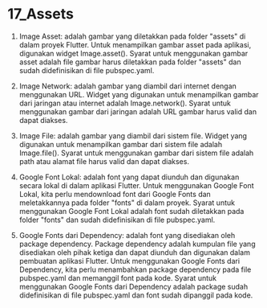 # 17_Assets

1. Image Asset: adalah gambar yang diletakkan pada folder "assets" di dalam proyek Flutter. Untuk menampilkan gambar asset pada aplikasi, digunakan widget Image.asset(). Syarat untuk menggunakan gambar asset adalah file gambar harus diletakkan pada folder "assets" dan sudah didefinisikan di file pubspec.yaml.

2. Image Network: adalah gambar yang diambil dari internet dengan menggunakan URL. Widget yang digunakan untuk menampilkan gambar dari jaringan atau internet adalah Image.network(). Syarat untuk menggunakan gambar dari jaringan adalah URL gambar harus valid dan dapat diakses.

3. Image File: adalah gambar yang diambil dari sistem file. Widget yang digunakan untuk menampilkan gambar dari sistem file adalah Image.file(). Syarat untuk menggunakan gambar dari sistem file adalah path atau alamat file harus valid dan dapat diakses.

4. Google Font Lokal: adalah font yang dapat diunduh dan digunakan secara lokal di dalam aplikasi Flutter. Untuk menggunakan Google Font Lokal, kita perlu mendownload font dari Google Fonts dan meletakkannya pada folder "fonts" di dalam proyek. Syarat untuk menggunakan Google Font Lokal adalah font sudah diletakkan pada folder "fonts" dan sudah didefinisikan di file pubspec.yaml.

5. Google Fonts dari Dependency: adalah font yang disediakan oleh package dependency. Package dependency adalah kumpulan file yang disediakan oleh pihak ketiga dan dapat diunduh dan digunakan dalam pembuatan aplikasi Flutter. Untuk menggunakan Google Fonts dari Dependency, kita perlu menambahkan package dependency pada file pubspec.yaml dan memanggil font pada kode. Syarat untuk menggunakan Google Fonts dari Dependency adalah package sudah didefinisikan di file pubspec.yaml dan font sudah dipanggil pada kode.
